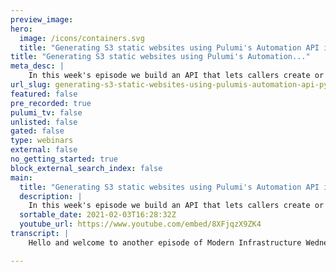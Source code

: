 ```yaml
---
preview_image:
hero:
  image: /icons/containers.svg
  title: "Generating S3 static websites using Pulumi's Automation API in Python | MIW 2021-02-03"
title: "Generating S3 static websites using Pulumi's Automation..."
meta_desc: |
    In this week's episode we build an API that lets callers create or update an S3 static website. We do this by using a combination of two Pulumi pro...
url_slug: generating-s3-static-websites-using-pulumis-automation-api-python-miw-20210203
featured: false
pre_recorded: true
pulumi_tv: false
unlisted: false
gated: false
type: webinars
external: false
no_getting_started: true
block_external_search_index: false
main:
  title: "Generating S3 static websites using Pulumi's Automation API in Python | MIW 2021-02-03"
  description: |
    In this week's episode we build an API that lets callers create or update an S3 static website. We do this by using a combination of two Pulumi programs: one that creates the API and underlying Lambda function and another that is actually an inline Pulumi program using Automation API within the Lambda function itself.  Code for today's episode is available at https://github.com/pulumi/pulumitv/tree/master/modern-infrastructure-wednesday/2021-02-03  Today's example is in TypeScript and Python, but Pulumi makes it easy to stand up infrastructure in your favorite languages including JavaScript, C#, and Go - saving time over legacy tools like CloudFormation and Hashicorp Terraform.  Get started: https://pulumip.us/Get-Started
  sortable_date: 2021-02-03T16:28:32Z
  youtube_url: https://www.youtube.com/embed/8XFjqzX9ZK4
transcript: |
    Hello and welcome to another episode of Modern Infrastructure Wednesday. I'm your host, Lee Zen. Today we're gonna be talking about uh having an API that we're gonna build that lets us dynamically provision static websites. So kind of funny that we mix those two words together. But the idea is that I want to be able to have an API where I can call that API with some parameters. And when I do that, it's going to either provision or update a static website on my behalf. And how we're gonna do that. We're actually gonna use Pulumi in two ways. Today, we're going to a use Pulumi to build that API and we're gonna use Pulumi to actually be the underlying function that, that API executes uh to provision and uh update that website. Um And that second part is gonna be using uh the new support we've added in Pulumi for automation API in Python. Uh So I, I think I previously in a previous modern infrastructure Wednesday episode showed how to use automation API in node. Um And this time, I'm gonna be showing how to use automation API in Python. Uh and also actually kind of showing you uh recently, I've done, I've done some videos uh around uh building lambda functions as a container images or using container images as lambda functions really. And uh we're gonna actually be mixing that in here as well, which is kind of cool. So um kind of showing you all these different concepts combined and at the end of it all, we're gonna have an API N point we can call uh with some parameters. And then every time we change those parameters, we're either gonna get a new website or we're gonna end up updating an existing website. So let's, let's jump right into it and see how it's all gonna work. Um So let's start with this javascript program. We're actually gonna be mixing languages too. One of the cool things about Pulumi, if you're not familiar, it's infrastructure is code language of your choice. Uh So we support multiple languages, typescript, Python go C#, you know, the dot net languages, um, starting with typescript here and then we're actually gonna jump into Python for our, uh second part of the second half of the application. So, um, because we'll see how all that works together on, on this side of things. Um, I've already written everything, so I wanted to debug some things and make sure everything worked, uh, and actually read into some interesting, uh, little things here and there that I had to debug. So, uh, um I, I'll talk through those but that actually saves us a lot of time in the video since uh you don't have to watch me debug live. Um So, yeah, one of the things, for example, I forgot is that um I ended up having the wrong uh permissions here. So I had to kind of tweak the permissions a bunch of times. Uh But anyways, uh what are we doing? First? We're taking uh this image that we're gonna look at in the second this app uh image and we're building it. And uh that's so this, this is the Docker build context uh app. And we're gonna go and look at what's in the Docker file and the actual uh application there. So we build this image and it gets pushed to ECR so uh elastic container registry uh in AWS and on top of that, uh we're also going to create a role and this is the a rule that we can have our Lambda function assume. Uh So you can see here we have this assume uh role policy which we, we let lambda assume this rule and we give this rule to permissions. We let it uh have basic execution rule for LAMBDA, which basically means it can log to cloudwatch logs. And then we also give it to S3 full access. And the reason we give it S3 full access is we want this role to be able to create buckets, uh put the objects into buckets, uh update bucket policies, et cetera. So we just give it full access and uh obviously you can scope things down if you want, you can change these policies. But for now, I'm just using these as, as uh simple things. Um And then we, we create a function. Um One of the things I I had early on is I had to set at 1 28 megabytes, which is a little bit too low to do a bunch of the things I want to do here because we end up uh bringing in a lot of libraries. Um So kind of I bump this up to 10, 24. It actually doesn't take the 300 seconds, but I just give it a five minute time out. And then, so yeah, so what we do is we create this function where we wire up this image that we pushed earlier. So this is the, this is the image that we're wiring in right here. Uh We give this function this role and then uh we also give it in the environment variables. My, I've created a Pulumi axis token in this stack as a secret. So actually, if you look in my, you can see it's just this, this uh encrypted value here. Um And so that, that's what's gonna go into the environment in, into the environment. So that, that this function can actually use this axis token. So um what's gonna happen on the back end and we're gonna get into that in a second. You'll, you'll see why we need this access token in, in just one sec. Um And then finally, uh we create an API where we have this builder path um where you can post a value to that builder path. And um the event handler is this function we called uh we created earlier called builder. And then finally, I export two values from the stack. One is the image in case I wanna uh you know, do some debugging against the image and uh one is against the actual API uh end point so that we can actually make curl uh requests against it. So yeah, super simple. This is very similar to previous examples I've shown around uh wiring up a container uh having that act as a lambda function uh passing you know environment variables to that function and also um creating the right set of policies uh for that function to execute. So, so what is, what is the actual application that this function is, is, is what is, you know, what is, what is this function? Let's take a look. Uh We have a couple of things first, we have a Docker file. This is what's gonna define uh the actual uh uh image that uh is going to be deployed as a function. So we start with a base uh image from, from a W where uh these are the lambda images. They, they have um they have them for all the various lamb to run times. In this case, we're using Python and uh we set up and install the dependencies required for our program. So we have this. So we require the pool cli and the Pulumi Aws SDK. Uh And then on top of that, uh we install Pulumi. So the automation API which I'll talk about in a second, uh requires the Pulumi cli. Uh One of the things I ended up debugging is that uh Lambda doesn't like running things uh out of here. So I move it to a place. It does like uh and add it to the path. And then I create a home directory in a writeable place because uh the normal home directory is not writeable. Uh And so, uh you know, we wanna set Pulumi home which Pulumi uses for uh some, some workspace management stuff. Uh So we set that up and then we finally copy your actual program. And so now let's stick into this. So this actually uses uh We don't need this uh automation api uh you can see here with this import for auto and what are we doing? Uh So we're actually using Pulumi in a programmatic way. Uh So not as a cli indication to actually manage uh state and to create infrastructure on someone's behalf. And so that's what's gonna happen here. And so you can see here with this function called create static website bucket and uh this function does what it says the function name it, it uh it creates a bucket. This is just like a normal Pulumi program you would run Pulumi up against, except here it's gonna be executed as a Lambda function um without ever ever having to invoke the Pulumi cli. So this is actually using Pulumi in a completely programmatic sense. So we talk about pooling programs, obviously, they are just normal uh you know, programming language programs, but normally you would execute them or not normally. But you know, typically, I guess, you know, in the past you execute them using pulling me up or some other pulling, you see life command here, they're getting completely executed within the context of some other larger scope program. So here in the, in the context of a lambda function, and so um we have this function creates that a website, it creates a site bucket. Uh This, this, this function takes in a bucket, name and title in the body. You can see we substitute that title and body into this into this content uh template and then we create this object. Uh and then we stick that in the bucket and then we make sure that the bucket has a uh uh public permission so that people can actually go get those, those, those uh those things. Then we export the website. You were super simple Pulumi program. But what's cool is this is in line within the broader context? Of our lambda function. So our lambda function, all it's gonna do this is the Lambda handler. Uh and LAMBDA function is going to, since this is wired up, the API gateway is gonna take the body from the API gateway request, uh decode it since it's gonna be base 64 encoded. And then we're gonna take the bucket title and body values uh from the request. And we're going to go ahead and uh instantiate a Pulumi stack. So we're gonna create uh that stack. You can see here, create or select stack based on the stack name. And the stack name is gonna be based on uh the actual project name and bucket name. So here, the project name, I'm just hard coding to be website builder and the project name is actually uh the bucket name rather is passed in as a parameter from uh from the api invocation. Uh And then uh we're gonna, you know, pass in the site title inside body as well that we get from the actual API invocation. And so what's going to end up happening is we're gonna create the stack and we're gonna run, we're gonna, you know, install the plug-in. We're gonna set, config these are again, kind of, these are the analogs of what you might do on a cli basis. Um And then we're gonna run stack up which basically says go update the stack. Uh And so we're gonna see how this ends up working and then you can see at the very end we're gonna return back, um, the URL, uh, to the, uh, to the caller. So, uh, I've already gone ahead and actually deployed the stack already. Uh You can see I was already playing around with it. So let's, let's start over. Um, you, you know, so let's, let's do this. We're gonna call the endpoint, um, but we'll, we'll, we'll pass in some different parameters this time. Um So, you know, as we talked about earlier, uh we give it, we can give it a bucket name. So we can say, for example, uh you know, Miw episode demo. Um And, you know, we can give it, you know, the title LMIW and the body could be, you know, um automation API reps. And so these are the parameters that are gonna get passed uh to this Lambda function. And the lambda function is gonna execute a pluming program that's going to create the bucket, create the actual index dot html file, put that in the bucket and then create the bucket policy to let that be readable. And assuming all of that works, this should come back with AJ Jason Blob that looks kind of like this. Um with the actual uh URL, we can go use to visit that website. So here you can see everything I created. I can go visit this website. So let's go check that out. And you can see we got automation API rocks. So that's, that's pretty cool. Um You know, why is this so different from, for example, if I in this function just created an S3 bucket, like if I just use the AWS SDK to create the S3 bucket and, and upload a file into that bucket, like that's not so different, right? But if we do a subsequent invocation of it, then you'll really see the difference. So let's, let's keep the bucket name the same. But let's say we changed the title to, you know, we decided we'd actually, you know, wanna kind of change that we had a comma here. Hello, comma Miw and then, you know, body automation api rocks uh Pulumi manages state. And so we have a, we have a different string set of strings here. And if you think about what I just said, if we had used the AWS SDK, we would have had to keep track of like does the bucket exist? Does the file exist if it exists? Like go replace that, you know, kind of have to do all this extra logic here. Our program is super simple. We're using Pulumi the way you would typically use Pulumi where it's it's desired state. So, you know, the bucket is a desired state like it already exists, it's not gonna go recreate it. And similarly, um you know, this, this bucket policy is already the say the bucket policy already exists. We don't have to go recreate it we don't have to decide whether or not we need it or not. All we have to do is update the bucket object, which is what happened here. And if we go visit the site, you know, it didn't have to recreate the bucket, but it did update the values. Uh, here you can see, uh, let me actually bump the font size, it updated the values, uh, but didn't have to go recreate the bucket. And actually, we can see this uh if we go to the Pulumi console in, in the says um in the miw episode, if we look at the activity. So this is, this is actually what I meant here by Pulumi manages the state. I'm using the A and that's, oh I totally forgot to mention that earlier I mentioned, oh I, I pass in this Pulumi access token and that's what's, that's what it's needed. So that when we, when we go create the stack, it by default, it's, it's interacting with the Pulumi, it's interacting with the Pulumi Saz to manage the state. Um So you can see the first update if we look at the set of changes here, you see what we expect. We create that bucket, we create the bucket object and we create the bucket pops and of course that we have this kind of meta stack object, but we create all these objects because the stack didn't exist yet. The second time I called uh the second time I invoked this API N point, uh All that we updated was the bucket object. So I'm gonna let that sink in for a second. So we didn't have to encode any extra logic or anything. We just used Pulumi, you know, in a natural way. And then all we did is we wired that up to a Lambda function and had lambda execute our Pulumi program. Um And so, you know, there's all sorts of scenarios you can imagine doing here where you're automating infrastructure in a programmatic way that lets you, you know, on the fly, create, tear down, do whatever you want with your infrastructure in a, in a desired state model uh in the context of a larger program. So, so really cool stuff. Um And obviously, you know, I, I think I, I think uh this, this hopefully gives you a good sense of how automation API works. Uh You can see kind of how easy it is to use automation API uh in Python. Um uh Here, you know, there's not, not a whole lot of lines of code like all this is just a typical polluting program, so not a lot of lines of code there. And then here, I'm just doing some, you know, uh munging of my data. And then really like this is the bulk of the program. This is, you know, hey, let's let's create a stack, um you know, set up a stack, let's install some plugins set up some configuration and then like run the Pulumi program. And that's, that's the entirety of the, of the lambda function. Obviously, you know, we should probably add some more error handling here. Like if, if this, you know, if this has an error, we should return a different, you know, value, like we should return like a 500 error with, you know, with the actual error and, and what the user can do or we or we could add in automated error recovery handling in here. Um And then also you could also, you could totally imagine that, you know, this post endpoint, you could imagine adding a, a delete endpoint to the same path or something like that where we actually end up by executing a similar program. But instead of running, you know, stack up, we, we end up running stack destroy. Um And so, you know, you, you could, you could have this whole thing wired up. And then you could imagine finally like wiring up this API N point to, you know, some beautiful website where someone can go and, and uh kind of like, you know, imagine in, in a company context or something like that, like, you know, you have some non-technical users who want to stand up their own websites. But you as the as the actual technical side of things, you know, you want those managed in the desired state model, the way that Pulumi does. Well, you could do something like that and, and they can go, you know, people could go bonkers creating static websites uh on their own or something like that. Anyway, uh hopefully, uh you had fun watching this episode. Got a good sense of all these things. I just talked about tying together uh in recent episodes, you know, having um having a container run as lambda function and then kind of showing you how all that gets wired together. But then using automation API is the actual Lambda function uh to manage your infrastructure. I hope you enjoy today's episode. Uh Make sure if you haven't already to subscribe to Pulumi TV. For more content from Pulumi, you know, we talk a lot about automation infrastructure, infrastructure, code, fun topics uh related to the cloud. And so yeah, make sure you subscribe to Pulumi TV. And also if you enjoyed this episode, we love to hear your comments and feedback uh in the comments below or just hit that link button at least. So I know that uh you enjoyed today's episode and hopefully we'll see you next week on Modern Infrastructure Wednesday.

---
```

